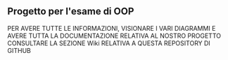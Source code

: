 ## Progetto per l'esame di OOP

PER AVERE TUTTE LE INFORMAZIONI, VISIONARE I VARI DIAGRAMMI E AVERE TUTTA LA DOCUMENTAZIONE RELATIVA AL NOSTRO PROGETTO
CONSULTARE LA SEZIONE Wiki RELATIVA A QUESTA REPOSITORY DI GITHUB
